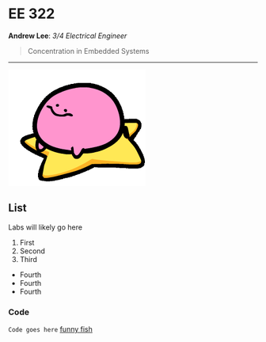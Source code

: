 # EE 322
  **Andrew Lee**: *3/4 Electrical Engineer*
  > Concentration in Embedded Systems
---
![](kirbospin.gif) <br>
## List
Labs will likely go here
  1. First
  2. Second
  3. Third
  - Fourth
  - Fourth
  - Fourth
### Code
`Code goes here`
[funny fish](https://archives.bulbagarden.net/media/upload/7/77/0980Clodsire.png)
